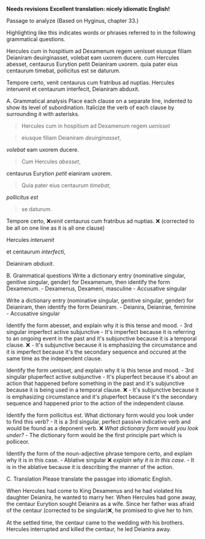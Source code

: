 **Needs revisions**
**Excellent translation: nicely idiomatic English!**

Passage to analyze
(Based on Hyginus, chapter 33.)

Highlighting like this indicates words or phrases referred to in the following grammatical questions.

Hercules cum in hospitium ad Dexamenum regem uenisset eiusque filiam Deianiram deuirginasset, 
volebat eam uxorem ducere. cum Hercules abesset, centaurus Eurytion petit Deianiram uxorem. 
quia pater eius centaurum timebat, pollicitus est se daturum.

Tempore certo, venit centaurus cum fratribus ad nuptias. Hercules interuenit et centaurum interfecit, Deianiram abduxit.

A. Grammatical analysis
Place each clause on a separate line, indented to show its level of subordination. 
Italicize the verb of each clause by surrounding it with asterisks. 

>Hercules cum in hospitium ad Dexamenum regem *uenisset* 

>eiusque filiam Deianiram *deuirginasset*,

*volebat* eam uxorem ducere.

>Cum Hercules *abesset*,

centaurus Eurytion *petit* eianiram uxorem.

>Quia pater eius centaurum *timebat*, 

*pollicitus est* 

>se daturum.

Tempore certo, ❌*venit* centaurus cum fratribus ad nuptias.  ❌ (corrected to be all on one line as it is all one clause)

Hercules *interuenit* 

et centaurum *interfecti*, 

Deianiram *abduxit*. 

B. Grammatical questions
Write a dictionary entry (nominative singular, genitive singular, gender) for Dexamenum, then identify the form Dexamenum. - Dexamenus, Dexameni, masculine - Accusative singular

Write a dictionary entry (nominative singular, genitive singular, gender) for Deianiram, then identify the form Deianiram. - Deianira, Deianirae, feminine - Accusative singular

Identify the form abesset, and explain why it is this tense and mood. - 3rd singular imperfect  active subjunctive - It's imperfect because it is referring to an ongoing event in the past and it's subjunctive because it is a temporal clause. ❌ - It's subjunctive because it is emphasizing the circumstance and it is imperfect because it's the secondary sequence and occured at the same time as the independent clause. 

Identify the form uenisset, and explain why it is this tense and mood. - 3rd singular pluperfect  active subjunctive - It's pluperfect because it's about an action that happened before something in the past and it's subjunctive because it is being used in a temporal clause. ❌ - It's subjunctive because it is emphasizing circumstance and it's pluperfect because it's the secondary sequence and happened prior to the action of the independent clause. 

Identify the form pollicitus est. What dictionary form would you look under to find this verb? - It is a 3rd singular, perfect passive indicative verb and would be found as a deponent verb. ❌ *What dictionary form would you look under?* - The dictionary form would be the first principle part which is polliceor. 

Identify the form of the noun-adjective phrase tempore certo, and explain why it is in this case. - Ablative singular  ❌ *explain why it is in this case.* - It is in the ablative because it is describing the manner of the action. 

C. Translation
Please translate the passgae into idiomatic English.

When Hercules had come to King Dexamenus and he had violated his daughter Deianira, he wanted to marry her. When Hercules had gone away, the centaur Eurytion sought Deianira as a wife. Since her father was afraid of the centaur (corrected to be singular)❌, he promised to give her to him. 

At the settled time, the centaur came to the wedding with his brothers. Hercules interrupted and killed the centaur, he led Deianira away. 

